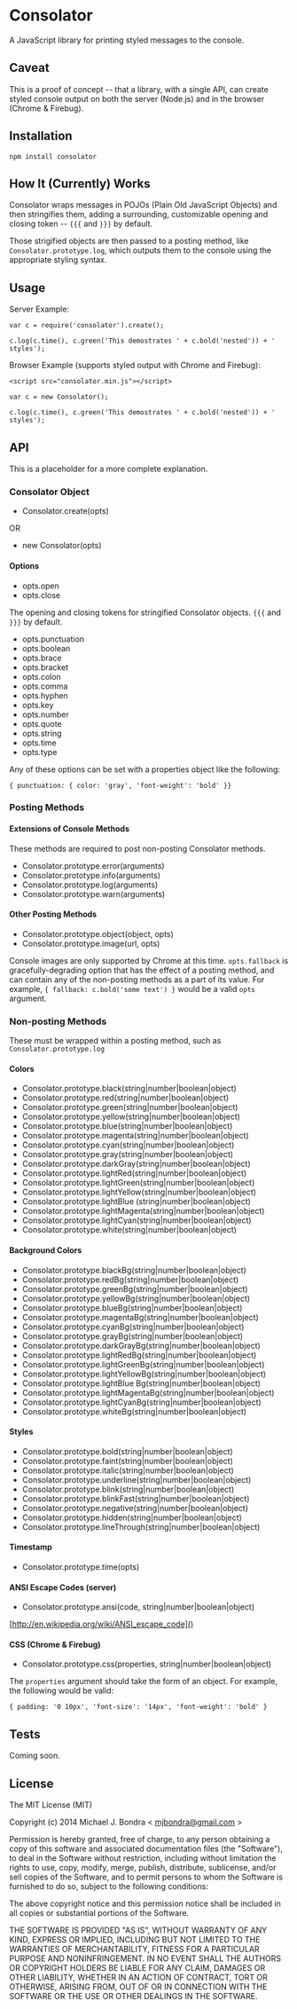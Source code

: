 # Consolator

A JavaScript library for printing styled messages to the console.

## Caveat

This is a proof of concept -- that a library, with a single API, can create styled console output on both the server (Node.js) and in the browser (Chrome & Firebug).

## Installation

```
npm install consolator
```

## How It (Currently) Works

Consolator wraps messages in POJOs (Plain Old JavaScript Objects) and then stringifies them, adding a surrounding, customizable opening and closing token -- ```{{{``` and ```}}}``` by default.

Those strigified objects are then passed to a posting method, like ```Consolator.prototype.log```, which outputs them to the console using the appropriate styling syntax.

## Usage

Server Example:

```
var c = require('consolator').create();

c.log(c.time(), c.green('This demostrates ' + c.bold('nested')) + ' styles');
```

Browser Example (supports styled output with Chrome and Firebug):

```<script src="consolator.min.js"></script>```

```
var c = new Consolator();

c.log(c.time(), c.green('This demostrates ' + c.bold('nested')) + ' styles');

```

## API

This is a placeholder for a more complete explanation.

### Consolator Object

* Consolator.create(opts)

OR

* new Consolator(opts)

#### Options

* opts.open
* opts.close

The opening and closing tokens for stringified Consolator objects. ```{{{``` and ```}}}``` by default.

* opts.punctuation
* opts.boolean
* opts.brace
* opts.bracket
* opts.colon
* opts.comma
* opts.hyphen
* opts.key
* opts.number
* opts.quote
* opts.string
* opts.time
* opts.type

Any of these options can be set with a properties object like the following:

```
{ punctuation: { color: 'gray', 'font-weight': 'bold' }}
```

### Posting Methods

#### Extensions of Console Methods

These methods are required to post non-posting Consolator methods.

* Consolator.prototype.error(arguments)
* Consolator.prototype.info(arguments)
* Consolator.prototype.log(arguments)
* Consolator.prototype.warn(arguments)

#### Other Posting Methods

* Consolator.prototype.object(object, opts)
* Consolator.prototype.image(url, opts)

Console images are only supported by Chrome at this time. ```opts.fallback``` is gracefully-degrading option that has the effect of a posting method, and can contain any of the non-posting methods as a part of its value. For example, ```{ fallback: c.bold('some text') }``` would be a valid ```opts``` argument.

### Non-posting Methods

These must be wrapped within a posting method, such as ```Consolator.prototype.log```

#### Colors

* Consolator.prototype.black(string|number|boolean|object)
* Consolator.prototype.red(string|number|boolean|object)
* Consolator.prototype.green(string|number|boolean|object)
* Consolator.prototype.yellow(string|number|boolean|object)
* Consolator.prototype.blue(string|number|boolean|object)
* Consolator.prototype.magenta(string|number|boolean|object)
* Consolator.prototype.cyan(string|number|boolean|object)
* Consolator.prototype.gray(string|number|boolean|object)
* Consolator.prototype.darkGray(string|number|boolean|object)
* Consolator.prototype.lightRed(string|number|boolean|object)
* Consolator.prototype.lightGreen(string|number|boolean|object)
* Consolator.prototype.lightYellow(string|number|boolean|object)
* Consolator.prototype.lightBlue (string|number|boolean|object)
* Consolator.prototype.lightMagenta(string|number|boolean|object)
* Consolator.prototype.lightCyan(string|number|boolean|object)
* Consolator.prototype.white(string|number|boolean|object)

#### Background Colors

* Consolator.prototype.blackBg(string|number|boolean|object)
* Consolator.prototype.redBg(string|number|boolean|object)
* Consolator.prototype.greenBg(string|number|boolean|object)
* Consolator.prototype.yellowBg(string|number|boolean|object)
* Consolator.prototype.blueBg(string|number|boolean|object)
* Consolator.prototype.magentaBg(string|number|boolean|object)
* Consolator.prototype.cyanBg(string|number|boolean|object)
* Consolator.prototype.grayBg(string|number|boolean|object)
* Consolator.prototype.darkGrayBg(string|number|boolean|object)
* Consolator.prototype.lightRedBg(string|number|boolean|object)
* Consolator.prototype.lightGreenBg(string|number|boolean|object)
* Consolator.prototype.lightYellowBg(string|number|boolean|object)
* Consolator.prototype.lightBlue Bg(string|number|boolean|object)
* Consolator.prototype.lightMagentaBg(string|number|boolean|object)
* Consolator.prototype.lightCyanBg(string|number|boolean|object)
* Consolator.prototype.whiteBg(string|number|boolean|object)

#### Styles

* Consolator.prototype.bold(string|number|boolean|object)
* Consolator.prototype.faint(string|number|boolean|object)
* Consolator.prototype.italic(string|number|boolean|object)
* Consolator.prototype.underline(string|number|boolean|object)
* Consolator.prototype.blink(string|number|boolean|object)
* Consolator.prototype.blinkFast(string|number|boolean|object)
* Consolator.prototype.negative(string|number|boolean|object)
* Consolator.prototype.hidden(string|number|boolean|object)
* Consolator.prototype.lineThrough(string|number|boolean|object)

#### Timestamp

* Consolator.prototype.time(opts)

#### ANSI Escape Codes (server)

* Consolator.prototype.ansi(code, string|number|boolean|object)

[http://en.wikipedia.org/wiki/ANSI_escape_code]()

#### CSS (Chrome & Firebug)

* Consolator.prototype.css(properties, string|number|boolean|object)

The ```properties``` argument should take the form of an object. For example, the following would be valid:

```
{ padding: '0 10px', 'font-size': '14px', 'font-weight': 'bold' }
```

## Tests

Coming soon.

## License

The MIT License (MIT)

Copyright (c) 2014 Michael J. Bondra < [mjbondra@gmail.com](mailto:mjbondra@gmail.com) >

Permission is hereby granted, free of charge, to any person obtaining a copy
of this software and associated documentation files (the "Software"), to deal
in the Software without restriction, including without limitation the rights
to use, copy, modify, merge, publish, distribute, sublicense, and/or sell
copies of the Software, and to permit persons to whom the Software is
furnished to do so, subject to the following conditions:

The above copyright notice and this permission notice shall be included in
all copies or substantial portions of the Software.

THE SOFTWARE IS PROVIDED "AS IS", WITHOUT WARRANTY OF ANY KIND, EXPRESS OR
IMPLIED, INCLUDING BUT NOT LIMITED TO THE WARRANTIES OF MERCHANTABILITY,
FITNESS FOR A PARTICULAR PURPOSE AND NONINFRINGEMENT. IN NO EVENT SHALL THE
AUTHORS OR COPYRIGHT HOLDERS BE LIABLE FOR ANY CLAIM, DAMAGES OR OTHER
LIABILITY, WHETHER IN AN ACTION OF CONTRACT, TORT OR OTHERWISE, ARISING FROM,
OUT OF OR IN CONNECTION WITH THE SOFTWARE OR THE USE OR OTHER DEALINGS IN
THE SOFTWARE.
